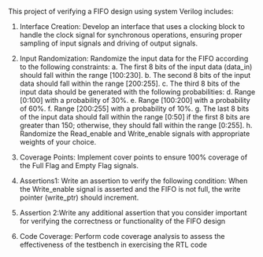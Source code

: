 This project of verifying a FIFO design using system Verilog includes:

  1) Interface Creation: Develop an interface that uses a clocking block to handle the clock signal for synchronous operations, ensuring proper sampling of input signals and driving of output signals.
  
  2) Input Randomization: Randomize the input data for the FIFO according to the following 
  constraints:
          a. The first 8 bits of the input data (data_in) should fall within the range [100:230].
          b. The second 8 bits of the input data should fall within the range [200:255].
          c. The third 8 bits of the input data should be generated with the following probabilities:
          d. Range [0:100] with a probability of 30%.
          e. Range [100:200] with a probability of 60%.
          f. Range [200:255] with a probability of 10%.
          g. The last 8 bits of the input data should fall within the range [0:50] if the first 8 bits are greater than 150; otherwise, they should fall within the range [0:255].
          h. Randomize the Read_enable and Write_enable signals with appropriate weights of your choice.
     
  4) Coverage Points: Implement cover points to ensure 100% coverage of the Full Flag and Empty Flag signals.
  5) Assertions1: Write an assertion to verify the following condition: When the Write_enable signal is asserted and the FIFO is not full, the write pointer  (write_ptr) should increment.
  6)  Assertion 2:Write any additional assertion that you consider important for verifying the correctness or functionality of the FIFO design
  7)  Code Coverage: Perform code coverage analysis to assess the effectiveness of the testbench in exercising the RTL code
